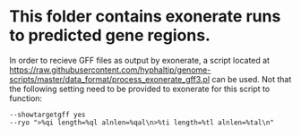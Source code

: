 # This folder contains exonerate runs to predicted gene regions.

In order to recieve GFF files as output by exonerate, a script located at https://raw.githubusercontent.com/hyphaltip/genome-scripts/master/data_format/process_exonerate_gff3.pl can be used. Not that the following setting need to be provided to exonerate for this script to function:

    --showtargetgff yes
    --ryo ">%qi length=%ql alnlen=%qal\n>%ti length=%tl alnlen=%tal\n"
